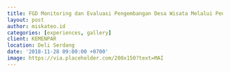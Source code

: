 ```yaml
---
title: FGD Monitoring dan Evaluasi Pengembangan Desa Wisata Melalui Pendampingan
layout: post
author: miskateo.id
categories: [experiences, gallery]
client: KEMENPAR
location: Deli Serdang
date: '2018-11-28 09:00:00 +0700'
image: https://via.placeholder.com/200x150?text=MAI
---
```

